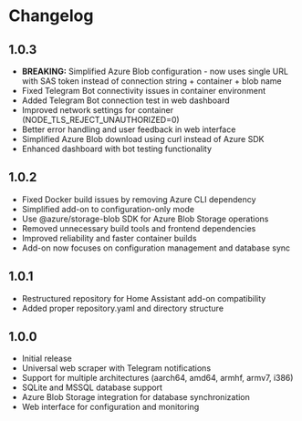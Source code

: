 # Changelog

## 1.0.3

- **BREAKING:** Simplified Azure Blob configuration - now uses single URL with SAS token instead of connection string + container + blob name
- Fixed Telegram Bot connectivity issues in container environment
- Added Telegram Bot connection test in web dashboard
- Improved network settings for container (NODE_TLS_REJECT_UNAUTHORIZED=0)
- Better error handling and user feedback in web interface
- Simplified Azure Blob download using curl instead of Azure SDK
- Enhanced dashboard with bot testing functionality

## 1.0.2

- Fixed Docker build issues by removing Azure CLI dependency
- Simplified add-on to configuration-only mode
- Use @azure/storage-blob SDK for Azure Blob Storage operations
- Removed unnecessary build tools and frontend dependencies
- Improved reliability and faster container builds
- Add-on now focuses on configuration management and database sync

## 1.0.1

- Restructured repository for Home Assistant add-on compatibility
- Added proper repository.yaml and directory structure

## 1.0.0

- Initial release
- Universal web scraper with Telegram notifications
- Support for multiple architectures (aarch64, amd64, armhf, armv7, i386)
- SQLite and MSSQL database support
- Azure Blob Storage integration for database synchronization
- Web interface for configuration and monitoring
